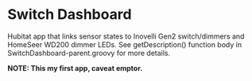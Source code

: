 # Switch Dashboard

Hubitat app that links sensor states to Inovelli Gen2 switch/dimmers and HomeSeer WD200 dimmer LEDs.
See getDescription() function body in SwitchDashboard-parent.groovy for more details.

**NOTE: This my first app, caveat emptor.**
